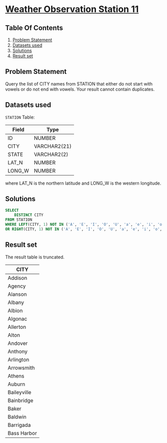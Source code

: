 # [Weather Observation Station 11](https://www.hackerrank.com/challenges/weather-observation-station-11/)

## Table Of Contents
1. [Problem Statement]()
2. [Datasets used]()
3. [Solutions]()
4. [Result set]()

## Problem Statement

Query the list of CITY names from STATION that either do not start with vowels or do not end with vowels. Your result cannot contain duplicates.

## Datasets used

```STATION``` Table:

| Field  | Type         |
|--------|--------------|
| ID     | NUMBER       |
| CITY   | VARCHAR2(21) |
| STATE  | VARCHAR2(2)  |
| LAT_N  | NUMBER       |
| LONG_W | NUMBER       |

where LAT_N is the northern latitude and LONG_W is the western longitude.

## Solutions

```sql
SELECT 
    DISTINCT CITY
FROM STATION
WHERE LEFT(CITY, 1) NOT IN ('A', 'E', 'I', 'O', 'U', 'a', 'e', 'i', 'o', 'u')
OR RIGHT(CITY, 1) NOT IN ('A', 'E', 'I', 'O', 'U', 'a', 'e', 'i', 'o', 'u');
```

## Result set

The result table is truncated.

| CITY        |
|-------------|
| Addison     |
| Agency      |
| Alanson     |
| Albany      |
| Albion      |
| Algonac     |
| Allerton    |
| Alton       |
| Andover     |
| Anthony     |
| Arlington   |
| Arrowsmith  |
| Athens      |
| Auburn      |
| Baileyville |
| Bainbridge  |
| Baker       |
| Baldwin     |
| Barrigada   |
| Bass Harbor |